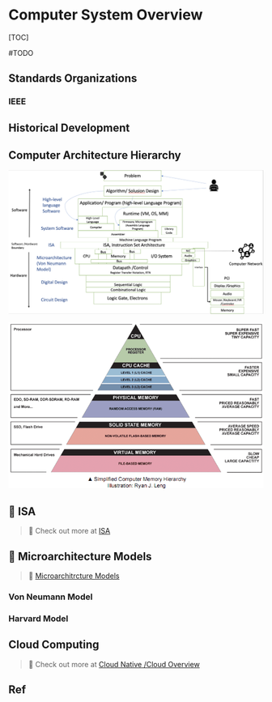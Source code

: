 # Computer System Overview

[TOC]


#TODO 

## Standards Organizations
### IEEE


## Historical Development


## Computer Architecture Hierarchy
![](../../../../../Assets/Pics/Screenshot%202023-03-01%20at%202.18.39%20PM.png)



![](../../../../../Assets/Pics/Pasted%20image%2020230301122408.png)

## 📜 ISA

> 🔗 Check out more at [ISA](ISA.md)



## 🗿 Microarchitecture Models

> 🔗 [Microarchitrcture Models](Microarchitrcture%20Models.md)

### Von Neumann Model

### Harvard Model


## Cloud Computing

> 🔗 Check out more at [Cloud Native /Cloud Overview](../../../../🌁%20Cloud%20Native/🌵%20Cloud%20Overview/Cloud%20Overview.md)

## Ref

